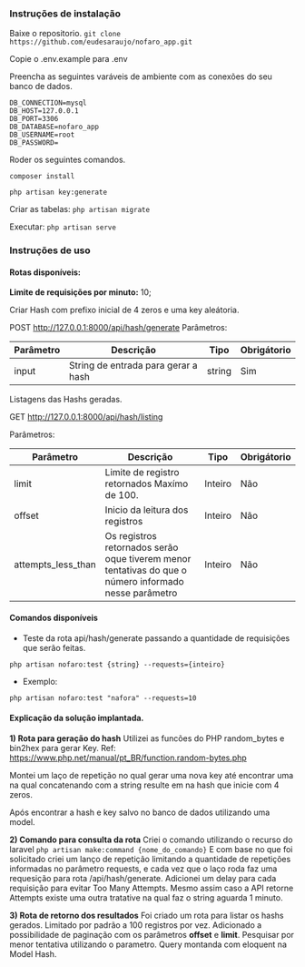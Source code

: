 
### Instruções de instalação

Baixe o repositorio. 
`git clone https://github.com/eudesaraujo/nofaro_app.git`

Copie o .env.example para .env 

Preencha as seguintes varáveis de ambiente com as conexões do seu banco de dados.

    DB_CONNECTION=mysql
    DB_HOST=127.0.0.1
    DB_PORT=3306
    DB_DATABASE=nofaro_app
    DB_USERNAME=root
    DB_PASSWORD=



Roder os seguintes comandos.



`composer install`



`php artisan key:generate`



Criar as tabelas:
`php artisan migrate`




Executar:
`php artisan serve`



### Instruções de uso



#### Rotas disponíveis:



**Limite de requisições por minuto:** 10;



Criar Hash com prefixo inicial de 4 zeros e uma key aleátoria.



POST http://127.0.0.1:8000/api/hash/generate
Parâmetros:

|  Parâmetro | Descrição  | Tipo | Obrigátorio|
| ------------ | ------------ | ------------ | ------------ |
|  input |   String de entrada para gerar a hash | string | Sim




Listagens das Hashs geradas.



GET http://127.0.0.1:8000/api/hash/listing


Parâmetros:

|  Parâmetro | Descrição  | Tipo |Obrigátorio|
| ------------ | ------------ | ------------ | ------------ |
|  limit |   Limite de registro retornados Maxímo de 100. | Inteiro |Não
| offset  |  Inicio da leitura dos registros | Inteiro | Não
| attempts_less_than  |  Os registros retornados serão oque tiverem menor tentativas do que o número informado nesse parâmetro | Inteiro | Não


#### Comandos disponíveis

- Teste da rota api/hash/generate passando a quantidade de requisições que serão feitas.

`php artisan nofaro:test {string} --requests={inteiro}`

- Exemplo:

`php artisan nofaro:test "nafora" --requests=10`


#### Explicação da solução implantada.

**1) Rota para geração do hash**
Utilizei as funcões do PHP random_bytes e bin2hex para gerar Key.
Ref: https://www.php.net/manual/pt_BR/function.random-bytes.php

Montei um laço de repetição no qual gerar uma nova key até encontrar uma na qual concatenando com a string resulte em na hash que inicie com 4 zeros.

Após encontrar a hash e key salvo no banco de dados utilizando uma model.

**2) Comando para consulta da rota**
Criei o comando utilizando o recurso do laravel `php artisan make:command {nome_do_comando}`
E com base no que foi solicitado criei um lanço de repetição limitando a quantidade de repetições informadas no parâmetro requests, e cada vez que o laço roda faz uma requesição para rota /api/hash/generate.
Adicionei um delay para cada requisição para evitar Too Many Attempts.
Mesmo assim caso a API retorne Attempts existe uma outra tratative na qual faz o string aguarda 1 minuto.

**3) Rota de retorno dos resultados**
Foi criado um rota para listar os hashs gerados.
Limitado por padrão a 100 registros por vez.
Adicionado a possibilidade de paginação com os parâmetros **offset** e **limit**.
Pesquisar por menor tentativa utilizando o parametro.
Query montanda com eloquent na Model Hash.






